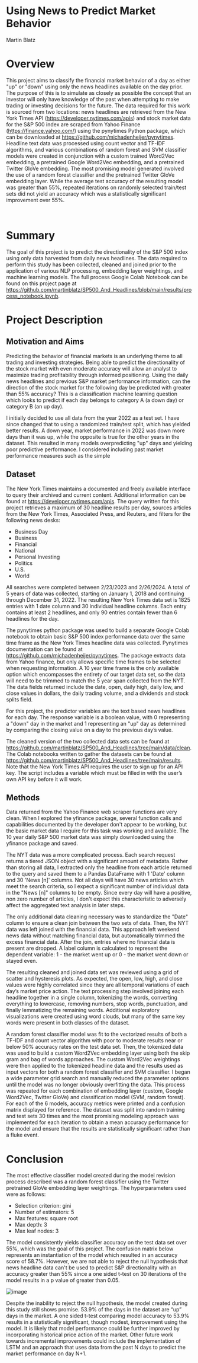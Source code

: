 # Using News to Predict Market Behavior
Martin Blatz


# Overview
This project aims to classify the financial market behavior of a day as either "up" or "down" using only the news headlines available on the day prior. The purpose of this is to simulate as closely as possible the concept that an investor will only have knowledge of the past when attempting to make trading or investing decisions for the future. The data required for this work is sourced from two locations: news headlines are retrieved from the New York Times API (https://developer.nytimes.com/apis) and stock market data for the S&P 500 index are scraped from Yahoo Finance (https://finance.yahoo.com/) using the pynytimes Python package, which can be downloaded at https://github.com/michadenheijer/pynytimes. Headline text data was processed using count vector and TF-IDF algorithms, and various combinations of random forest and SVM classifier models were created in conjunction with a custom trained Word2Vec embedding, a pretrained Google Word2Vec embedding, and a pretrained Twitter GloVe embedding. The most promising model generated involved the use of a random forest classifier and the pretrained Twitter GloVe embedding layer. While the average test accuracy of the resulting model was greater than 55%, repeated iterations on randomly selected train/test sets did not yield an accuracy which was a statistically significant improvement over 55%.

 
# Summary
The goal of this project is to predict the directionality of the S&P 500 index using only data harvested from daily news headlines. The data required to perform this study has been collected, cleaned and joined prior to the application of various NLP processing, embedding layer weightings, and machine learning models. The full process Google Colab Notebook can be found on this project page at https://github.com/martinblatz/SP500_And_Headlines/blob/main/results/process_notebook.ipynb.

# Project Description
## Motivation and Aims
Predicting the behavior of financial markets is an underlying theme to all trading and investing strategies. Being able to predict the directionality of the stock market with even moderate accuracy will allow an analyst to maximize trading profitability through informed positioning. Using the daily news headlines and previous S&P market performance information, can the direction of the stock market for the following day be predicted with greater than 55% accuracy? This is a classification machine learning question which looks to predict if each day belongs to category A (a down day) or category B (an up day).

I initially decided to use all data from the year 2022 as a test set. I have since changed that to using a randomized train/test split, which has yielded better results. A down year, market performance in 2022 was down more days than it was up, while the opposite is true for the other years in the dataset. This resulted in many models overpredicting "up" days and yielding poor predictive performance. I considered including past market performance measures such as the simple
## Dataset
The New York Times maintains a documented and freely available interface to query their archived and current content. Additional information can be found at https://developer.nytimes.com/apis. The query written for this project retrieves a maximum of 30 headline results per day, sources articles from the New York Times, Associated Press, and Reuters, and filters for the following news desks:

-	Business Day
-	Business
-	Financial
-	National
-	Personal Investing
-	Politics
-	U.S.
-	World

All searches were completed between 2/23/2023 and 2/26/2024. A total of 5 years of data was collected, starting on January 1, 2018 and continuing through December 31, 2022. The resulting New York Times data set is 1825 entries with 1 date column and 30 individual headline columns. Each entry contains at least 2 headlines, and only 90 entries contain fewer than 6 headlines for the day.

The pynytimes python package was used to build a separate Google Colab notebook to obtain basic S&P 500 index performance data over the same time frame as the New York Times headline data was collected. Pynytimes documentation can be found at https://github.com/michadenheijer/pynytimes. The package extracts data from Yahoo finance, but only allows specific time frames to be selected when requesting information. A 10 year time frame is the only available option which encompasses the entirety of our target data set, so the data will need to be trimmed to match the 5 year span collected from the NYT. The data fields returned include the date, open, daily high, daily low, and close values in dollars, the daily trading volume, and a dividends and stock splits field. 

For this project, the predictor variables are the text based news headlines for each day. The response variable is a boolean value, with 0 representing a "down" day in the market and 1 representing an "up" day as determined by comparing the closing value on a day to the previous day’s value. 

The cleaned version of the two collected data sets can be found at https://github.com/martinblatz/SP500_And_Headlines/tree/main/data/clean. The Colab notebooks written to gather the datasets can be found at https://github.com/martinblatz/SP500_And_Headlines/tree/main/results. Note that the New York Times API requires the user to sign up for an API key. The script includes a variable which must be filled in with the user’s own API key before it will work.
## Methods
Data returned from the Yahoo Finance web scraper functions are very clean. When I explored the yfinance package, several function calls and capabilities documented by the developer don't appear to be working, but the basic market data I require for this task was working and available. The 10 year daily S&P 500 market data was simply downloaded using the yfinance package and saved.

The NYT data was a more complicated process. Each search request returns a tiered JSON object with a significant amount of metadata. Rather than storing all data, I extracted only the headline from each article returned to the query and saved them to a Pandas DataFrame with 1 'Date' column and 30 'News [n]' columns. Not all days will have 30 news articles which meet the search criteria, so I expect a significant number of individual data in the "News [n]" columns to be empty. Since every day will have a positive, non zero number of articles, I don't expect this characteristic to adversely affect the aggregated text analysis in later steps. 

The only additional data cleaning necessary was to standardize the "Date" column to ensure a clean join between the two sets of data. Then, the NYT data was left joined with the financial data. This approach left weekend news data without matching financial data, but automatically trimmed the excess financial data. After the join, entries where no financial data is present are dropped. A label column is calculated to represent the dependent variable:  1 - the market went up or 0 - the market went down or stayed even.

The resulting cleaned and joined data set was reviewed using a grid of scatter and hysteresis plots. As expected, the open, low, high, and close values were highly correlated since they are all temporal variations of each day’s market price action.  The text processing step involved joining each headline together in a single column, tokenizing the words, converting everything to lowercase, removing numbers, stop words, punctuation, and finally lemmatizing the remaining words. Additional exploratory visualizations were created using word clouds, but many of the same key words were present in both classes of the dataset.

A random forest classifier model was fit to the vectorized results of both a TF-IDF and count vector algorithm with poor to moderate results near or below 50% accuracy rates on the test data set. Then, the tokenized data was used to build a custom Word2Vec embedding layer using both the skip gram and bag of words approaches. The custom Word2Vec weightings were then applied to the tokenized headline data and the results used as input vectors for both a random forest classifier and SVM classifier. I began a wide parameter grid search and manually reduced the parameter options until the model was no longer obviously overfitting the data. This process was repeated for each combination of embedding layer (custom, Google Word2Vec, Twitter GloVe) and classification model (SVM, random forest). For each of the 6 models, accuracy metrics were printed and a confusion matrix displayed for reference. The dataset was split into random training and test sets 30 times and the most promising modeling approach was implemented for each iteration to obtain a mean accuracy performance for the model and ensure that the results are statistically significant rather than a fluke event.

# Conclusion
The most effective classifier model created during the model revision process described was a random forest classifier using the Twitter pretrained GloVe embedding layer weightings. The hyperparameters used were as follows:

- Selection criterion: gini
- Number of estimators: 5
- Max features: square root
- Max depth: 3
- Max leaf nodes: 3

The model consistently yields classifier accuracy on the test data set over 55%, which was the goal of this project. The confusion matrix below represents an instantiation of the model which resulted in an accuracy score of 58.7%. However, we are not able to reject the null hypothesis that news headline data can't be used to predict S&P directionality with an accuracy greater than 55% since a one sided t-test on 30 iterations of the model results in a p value of greater than 0.05. 
 
![image](https://user-images.githubusercontent.com/68836117/235998296-2f65f80c-066f-4693-8b5d-be5465914650.png)

Despite the inability to reject the null hypothesis, the model created during this study still shows promise. 53.9% of the days in the dataset are “up” days in the market. A one sided t-test comparing model accuracy to 53.9% results in a statistically significant, though modest, improvement using the model. It is likely that model performance could be further improved by incorporating historical price action of the market. Other future work towards incremental improvements could include the implementation of LSTM and an approach that uses data from the past N days to predict the market performance on day N+1.

